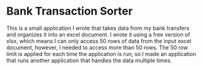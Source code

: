 # Bank Transaction Sorter
 This is a small application I wrote that takes data from my bank transfers and organizes it into an excel document. 
 I wrote it using a free version of xlsx, which means I can only access 50 rows of data from the input excel document,
 however, I needed to access more than 50 rows. The 50 row limit is applied for each time the application is run, so
 I made an application that runs another application that handles the data multiple times.
